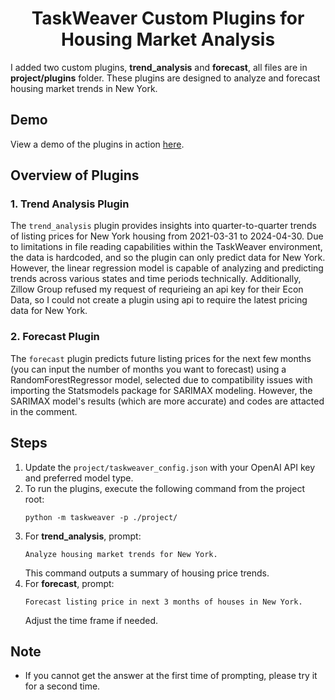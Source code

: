 <h1 align="center">TaskWeaver Custom Plugins for Housing Market Analysis</h1>
I added two custom plugins, <strong>trend_analysis</strong> and <strong>forecast</strong>, all files are in <strong>project/plugins</strong> folder. These plugins are designed to analyze and forecast housing market trends in New York.

<h2>Demo</h2>
View a demo of the plugins in action <a href="https://drive.google.com/file/d/1_pVilgWv5WXtr2yW4Opxuj1YgLqmpOfQ/view?usp=sharing">here</a>.

<h2>Overview of Plugins</h2>
<h3>1. Trend Analysis Plugin</h3>
The <code>trend_analysis</code> plugin provides insights into quarter-to-quarter trends of listing prices for New York housing from 2021-03-31 to 2024-04-30. Due to limitations in file reading capabilities within the TaskWeaver environment, the data is hardcoded, and so the plugin can only predict data for New York. However, the linear regression model is capable of analyzing and predicting trends across various states and time periods technically.
Additionally, Zillow Group refused my request of requrieing an api key for their Econ Data, so I could not create a plugin using api to require the latest pricing data for New York.

<h3>2. Forecast Plugin</h3>
The <code>forecast</code> plugin predicts future listing prices for the next few months (you can input the number of months you want to forecast) using a RandomForestRegressor model, selected due to compatibility issues with importing the Statsmodels package for SARIMAX modeling. However, the SARIMAX model's results (which are more accurate) and codes are attacted in the comment.

<h2>Steps</h2>
<ol>
<li>Update the <code>project/taskweaver_config.json</code> with your OpenAI API key and preferred model type.</li>
<li>To run the plugins, execute the following command from the project root: <pre><code>python -m taskweaver -p ./project/</code></pre></li>
<li>For <strong>trend_analysis</strong>, prompt:
<pre><code>Analyze housing market trends for New York.</code></pre>
This command outputs a summary of housing price trends.</li>
<li>For <strong>forecast</strong>, prompt:
<pre><code>Forecast listing price in next 3 months of houses in New York.</code></pre>
Adjust the time frame if needed.</li>
</ol>

<h2>Note</h2>
<ul>
<li>If you cannot get the answer at the first time of prompting, please try it for a second time.</li>
</ul>

